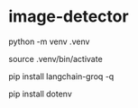 # image-detector

python -m venv .venv

source .venv/bin/activate

pip install langchain-groq -q

pip install dotenv
